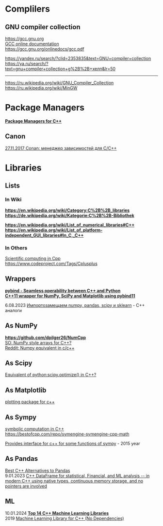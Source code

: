 # Complilers
## GNU compiler collection         
https://gcc.gnu.org                        
[GCC online documentation](https://gcc.gnu.org/onlinedocs/)               
https://gcc.gnu.org/onlinedocs/gcc.pdf              

https://yandex.ru/search/?clid=2353835&text=GNU+compiler+collection
https://ya.ru/search/?text=gnu+compiler+collection+g%2B%2B+хелп&lr=50                     
- - -                
https://ru.wikipedia.org/wiki/GNU_Compiler_Collection                    
https://ru.wikipedia.org/wiki/MinGW                 

# Package Managers
**[Package Managers for C++](https://hackingcpp.com/cpp/tools/package_managers.html)**          

## Canon
[27.11.2017 Conan: менеджер зависимостей для C/C++](https://habr.com/ru/articles/342982/)             

# Libraries
## Lists 
### In Wiki
**https://en.wikipedia.org/wiki/Category:C%2B%2B_libraries**            
**https://de.wikipedia.org/wiki/Kategorie:C%2B%2B-Bibliothek**        

**https://en.wikipedia.org/wiki/List_of_numerical_libraries#C++**    
**https://en.wikipedia.org/wiki/List_of_platform-independent_GUI_libraries#In_C,_C++**

### In Others           
[Scientific computing in Cpp](https://www.reddit.com/r/cpp/comments/lmc4to/scientific_computing_in_cpp/)           
https://www.codeproject.com/Tags/Cplusplus               

## Wrappers
**[pybind - Seamless operability between C++ and Python](https://github.com/pybind)**              
**[C++11 wrapper for NumPy, SciPy and Matplotlib using pybind11](https://github.com/yokaze/pyscience11)**                        


6.08.2023 [Импортозамещаем numpy, pandas, scipy и sklearn](https://habr.com/ru/articles/752762/) - C++ аналоги                  

## As NumPy
**https://github.com/dpilger26/NumCpp**                     
[SO: NumPy style arrays for C++?](https://stackoverflow.com/questions/11169418/numpy-style-arrays-for-c)                     
[Reddit: Numpy equivalent in c/c++](https://www.reddit.com/r/computervision/comments/aj8cb7/numpy_equivalent_in_cc)           

## As Scipy
[Equivalent of python:scipy.optimize() in C++?](https://stackoverflow.com/questions/10642999/equivalent-of-pythonscipy-optimize-in-c)            

## As Matplotlib
[plotting package for c++](https://stackoverflow.com/questions/4283731/plotting-package-for-c)         

## As Sympy
[symbolic computation in C++](https://stackoverflow.com/questions/11325514/symbolic-computation-in-c)            
https://bestofcpp.com/repo/symengine-symengine-cpp-math                

[Provides interface for c++ for some functions of sympy](https://github.com/rlalik/sympy2cpp?ysclid=lrpe35uypa536205782) - 2015 year                   



## As Pandas
[Best C++ Alternatives to Pandas](https://www.reddit.com/r/cpp/comments/hx3fd9/best_c_alternatives_to_pandas/)     
9.01.2023 [C++ DataFrame for statistical, Financial, and ML analysis -- in modern C++ using native types, continuous memory storage, and no pointers are involved](https://bestofcpp.com/repo/hosseinmoein-DataFrame-cpp-data-structures)             

## ML         
10.01.2024 **[Top 14 C++ Machine Learning Libraries](https://anywhere.epam.com/business/c-plus-plus-ml-libraries)**                  
2019 [Machine Learning Library for C++ (No Dependencies)](https://www.codeproject.com/Articles/5246467/Machine-Learning-Library-for-Cplusplus-No-Dependen)           

